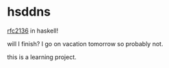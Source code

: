 # hsddns

[rfc2136](https://datatracker.ietf.org/doc/html/rfc2136) in haskell!

will I finish? I go on vacation tomorrow so probably not.

this is a learning project.
